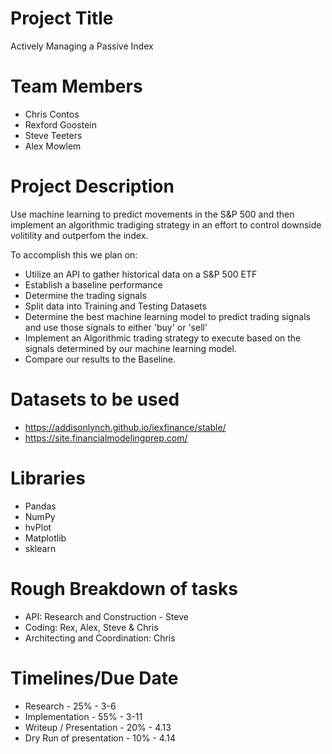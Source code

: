 # Project Title

Actively Managing a Passive Index

# Team Members

- Chris Contos
- Rexford Goostein
- Steve Teeters
- Alex Mowlem

# Project Description

Use machine learning to predict movements in the S&P 500 and then implement an algorithmic tradiging strategy in an effort to control downside volitility and outperfom the index.

To accomplish this we plan on:
- Utilize an API to gather historical data on a S&P 500 ETF
- Establish a baseline performance
- Determine the trading signals
- Split data into Training and Testing Datasets
- Determine the best machine learning model to predict trading signals and use those signals to  either 'buy' or 'sell'
- Implement an Algorithmic trading strategy to execute based on the signals determined by our machine learning model.
- Compare our results to the Baseline.

# Datasets to be used
- https://addisonlynch.github.io/iexfinance/stable/
- https://site.financialmodelingprep.com/

# Libraries
* Pandas
* NumPy
* hvPlot
* Matplotlib
* sklearn


# Rough Breakdown of tasks

- API: Research and Construction - Steve
- Coding: Rex, Alex, Steve & Chris
- Architecting and Coordination: Chris

# Timelines/Due Date

- Research - 25% -  3-6
- Implementation - 55%  - 3-11
- Writeup / Presentation - 20% - 4.13
- Dry Run of presentation - 10% - 4.14

